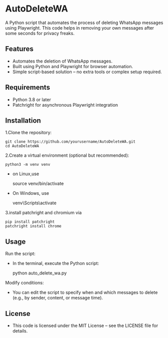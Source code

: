 # AutoDeleteWA

A Python script that automates the process of deleting WhatsApp messages using Playwright. This code helps in removing your own messages after some seconds for privacy freaks.

## Features

- Automates the deletion of WhatsApp messages.
- Built using Python and Playwright for browser automation.
- Simple script-based solution – no extra tools or complex setup required.

## Requirements

- Python 3.8 or later
- Patchright for asynchronous Playwright integration

## Installation

1.Clone the repository:

    git clone https://github.com/yourusername/AutoDeleteWA.git
    cd AutoDeleteWA

2.Create a virtual environment (optional but recommended):

    python3 -m venv venv
- on Linux,use

    source venv/bin/activate

- On Windows, use
         
    venv\Scripts\activate 

3.install patchright and chromium via

    pip install patchright
    patchright install chrome

## Usage

Run the script:
- In the terminal, execute the Python script:

    python auto_delete_wa.py


Modify conditions:
- You can edit the script to specify when and which messages to delete (e.g., by sender, content, or message time).

## License

- This code is licensed under the MIT License – see the LICENSE file for details.

    

  
   
